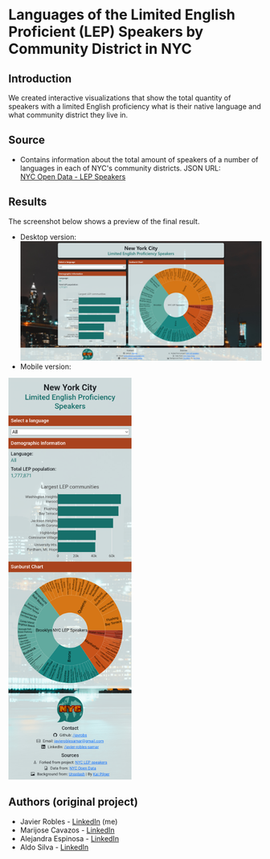 # Languages of the Limited English Proficient (LEP) Speakers by Community District in NYC
## Introduction
We created interactive visualizations that show the total quantity of speakers with a limited English proficiency what is their native language and what community district they live in.  
## Source
- Contains information about the total amount of speakers of a number of languages in each of NYC's community districts. JSON URL:  
[NYC Open Data - LEP Speakers](https://data.cityofnewyork.us/City-Government/Population-and-Languages-of-the-Limited-English-Pr/ajin-gkbp)
## Results
The screenshot below shows a preview of the final result.
- Desktop version:  
![New York City LEP dashboard - Desktop](static/images/dashboard.png)
- Mobile version:  
<img src="static/images/dashboard-mobile.png" height=800>

## Authors (original project)
- Javier Robles - [LinkedIn](https://www.linkedin.com/in/javier-robles-samar/) (me)
- Marijose Cavazos - [LinkedIn](https://www.linkedin.com/in/marijose-cavazos-b2a353110/)
- Alejandra Espinosa - [LinkedIn](https://www.linkedin.com/in/z-ale-espinosa/)
- Aldo Silva - [LinkedIn](https://www.linkedin.com/in/aldoslv/)
